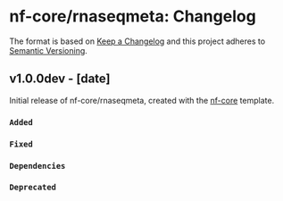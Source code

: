 # nf-core/rnaseqmeta: Changelog

The format is based on [Keep a Changelog](https://keepachangelog.com/en/1.0.0/)
and this project adheres to [Semantic Versioning](https://semver.org/spec/v2.0.0.html).

## v1.0.0dev - [date]

Initial release of nf-core/rnaseqmeta, created with the [nf-core](https://nf-co.re/) template.

### `Added`

### `Fixed`

### `Dependencies`

### `Deprecated`
